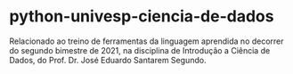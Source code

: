 # python-univesp-ciencia-de-dados
Relacionado ao treino de ferramentas da linguagem aprendida no decorrer do segundo bimestre de 2021, na disciplina de Introdução a Ciência de Dados, do Prof. Dr. José Eduardo Santarem Segundo.
